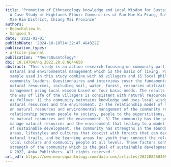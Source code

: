 ```yaml
---
title: 'Promotion of Ethnoecology knowledge and Local Wisdom for Sustainable Development:
  A Case Study of Highlands Ethnic Communities of Ban Mae Ka-Piang, Saluang Subdistrict,
  Mae Rim District, Chiang Mai Province'
authors:
- Boonchaliew N.
- Sangsod S.
date: '2022-01-01'
publishDate: '2024-10-10T14:22:47.484322Z'
publication_types:
- article-journal
publication: '*NeuroQuantology*'
doi: 10.14704/nq.2022.20.8.NQ44650
abstract: 'This study is an action research focusing on community participation towards
  natural and environmental management which is the basis of living. Population and
  sample used in this study combine with 69 villagers and 15 local philosophers and
  community leaders. Questionnaires and interviews cover the fundamental issues of
  natural resources, including soil, water, forest, resources utilization, and resource
  management using local wisdom based on four basic needs. The results showed that
  the way of life of the villagers is consistent with natural resources and the environment
  as follows: 1) the community maintains knowledge and uses local wisdom to manage
  natural resources and the environment. 2) The relationship model of local wisdom
  on natural resources and environmental management of the community represents the
  relationship between people to society, people to the superstitions, and people
  to natural resources and the environment. 3) The community has the potential to
  manage natural resources and the environment that leading to a model community practice
  of sustainable development. The community has strengths in the abundance of agricultural
  areas, lifestyles and cultures that coexist with forests that can develop community
  natural trails, and be learning areas for youth that connect the relationship between
  local scholars and community people at all levels. These factors contribute to the
  strength of the community which is the goal of sustainable development.Copyright
  © 2022, Anka Publishers. All rights reserved.'
url_pdf: https://www.neuroquantology.com/data-cms/articles/20220825030956pmNQ44650.pdf
---
```

